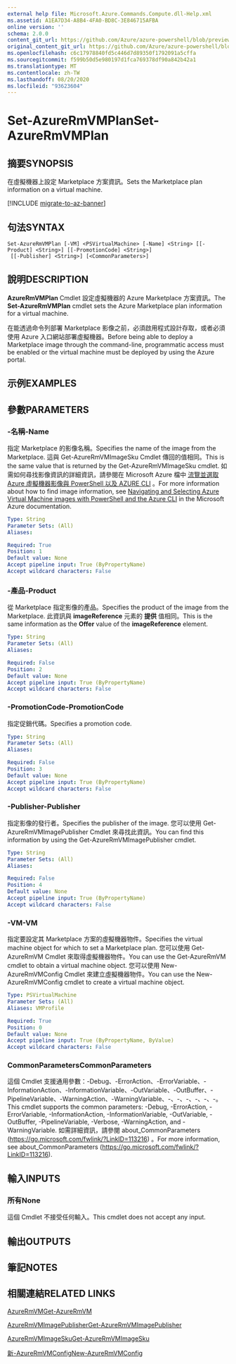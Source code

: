 ```yaml
---
external help file: Microsoft.Azure.Commands.Compute.dll-Help.xml
ms.assetid: A1EA7D34-A8B4-4FA0-BD8C-3E846715AFBA
online version: ''
schema: 2.0.0
content_git_url: https://github.com/Azure/azure-powershell/blob/preview/src/ResourceManager/Compute/Stack/Commands.Compute/help/Set-AzureRmVMPlan.md
original_content_git_url: https://github.com/Azure/azure-powershell/blob/preview/src/ResourceManager/Compute/Stack/Commands.Compute/help/Set-AzureRmVMPlan.md
ms.openlocfilehash: c6c17978840fd5c446d7d89350f1792091a5cffa
ms.sourcegitcommit: f599b50d5e980197d1fca769378df90a842b42a1
ms.translationtype: MT
ms.contentlocale: zh-TW
ms.lasthandoff: 08/20/2020
ms.locfileid: "93623604"
---
```

# <span data-ttu-id="0dc82-101">Set-AzureRmVMPlan</span><span class="sxs-lookup"><span data-stu-id="0dc82-101">Set-AzureRmVMPlan</span></span>

## <span data-ttu-id="0dc82-102">摘要</span><span class="sxs-lookup"><span data-stu-id="0dc82-102">SYNOPSIS</span></span>
<span data-ttu-id="0dc82-103">在虛擬機器上設定 Marketplace 方案資訊。</span><span class="sxs-lookup"><span data-stu-id="0dc82-103">Sets the Marketplace plan information on a virtual machine.</span></span>

[!INCLUDE [migrate-to-az-banner](../../includes/migrate-to-az-banner.md)]

## <span data-ttu-id="0dc82-104">句法</span><span class="sxs-lookup"><span data-stu-id="0dc82-104">SYNTAX</span></span>

```
Set-AzureRmVMPlan [-VM] <PSVirtualMachine> [-Name] <String> [[-Product] <String>] [[-PromotionCode] <String>]
 [[-Publisher] <String>] [<CommonParameters>]
```

## <span data-ttu-id="0dc82-105">說明</span><span class="sxs-lookup"><span data-stu-id="0dc82-105">DESCRIPTION</span></span>
<span data-ttu-id="0dc82-106">**AzureRmVMPlan** Cmdlet 設定虛擬機器的 Azure Marketplace 方案資訊。</span><span class="sxs-lookup"><span data-stu-id="0dc82-106">The **Set-AzureRmVMPlan** cmdlet sets the Azure Marketplace plan information for a virtual machine.</span></span>

<span data-ttu-id="0dc82-107">在能透過命令列部署 Marketplace 影像之前，必須啟用程式設計存取，或者必須使用 Azure 入口網站部署虛擬機器。</span><span class="sxs-lookup"><span data-stu-id="0dc82-107">Before being able to deploy a Marketplace image through the command-line, programmatic access must be enabled or the virtual machine must be deployed by using the Azure portal.</span></span>

## <span data-ttu-id="0dc82-108">示例</span><span class="sxs-lookup"><span data-stu-id="0dc82-108">EXAMPLES</span></span>

## <span data-ttu-id="0dc82-109">參數</span><span class="sxs-lookup"><span data-stu-id="0dc82-109">PARAMETERS</span></span>

### <span data-ttu-id="0dc82-110">-名稱</span><span class="sxs-lookup"><span data-stu-id="0dc82-110">-Name</span></span>
<span data-ttu-id="0dc82-111">指定 Marketplace 的影像名稱。</span><span class="sxs-lookup"><span data-stu-id="0dc82-111">Specifies the name of the image from the Marketplace.</span></span>
<span data-ttu-id="0dc82-112">這與 Get-AzureRmVMImageSku Cmdlet 傳回的值相同。</span><span class="sxs-lookup"><span data-stu-id="0dc82-112">This is the same value that is returned by the Get-AzureRmVMImageSku cmdlet.</span></span>
<span data-ttu-id="0dc82-113">如需如何尋找影像資訊的詳細資訊，請參閱在 Microsoft Azure 檔中 [流覽並選取 Azure 虛擬機器影像與 PowerShell 以及 AZURE CLI](https://azure.microsoft.com/documentation/articles/resource-groups-vm-searching/) 。</span><span class="sxs-lookup"><span data-stu-id="0dc82-113">For more information about how to find image information, see [Navigating and Selecting Azure Virtual Machine images with PowerShell and the Azure CLI](https://azure.microsoft.com/documentation/articles/resource-groups-vm-searching/) in the Microsoft Azure documentation.</span></span>

```yaml
Type: String
Parameter Sets: (All)
Aliases: 

Required: True
Position: 1
Default value: None
Accept pipeline input: True (ByPropertyName)
Accept wildcard characters: False
```

### <span data-ttu-id="0dc82-114">-產品</span><span class="sxs-lookup"><span data-stu-id="0dc82-114">-Product</span></span>
<span data-ttu-id="0dc82-115">從 Marketplace 指定影像的產品。</span><span class="sxs-lookup"><span data-stu-id="0dc82-115">Specifies the product of the image from the Marketplace.</span></span>
<span data-ttu-id="0dc82-116">此資訊與 **imageReference** 元素的 **提供** 值相同。</span><span class="sxs-lookup"><span data-stu-id="0dc82-116">This is the same information as the **Offer** value of the **imageReference** element.</span></span>

```yaml
Type: String
Parameter Sets: (All)
Aliases: 

Required: False
Position: 2
Default value: None
Accept pipeline input: True (ByPropertyName)
Accept wildcard characters: False
```

### <span data-ttu-id="0dc82-117">-PromotionCode</span><span class="sxs-lookup"><span data-stu-id="0dc82-117">-PromotionCode</span></span>
<span data-ttu-id="0dc82-118">指定促銷代碼。</span><span class="sxs-lookup"><span data-stu-id="0dc82-118">Specifies a promotion code.</span></span>

```yaml
Type: String
Parameter Sets: (All)
Aliases: 

Required: False
Position: 3
Default value: None
Accept pipeline input: True (ByPropertyName)
Accept wildcard characters: False
```

### <span data-ttu-id="0dc82-119">-Publisher</span><span class="sxs-lookup"><span data-stu-id="0dc82-119">-Publisher</span></span>
<span data-ttu-id="0dc82-120">指定影像的發行者。</span><span class="sxs-lookup"><span data-stu-id="0dc82-120">Specifies the publisher of the image.</span></span>
<span data-ttu-id="0dc82-121">您可以使用 Get-AzureRmVMImagePublisher Cmdlet 來尋找此資訊。</span><span class="sxs-lookup"><span data-stu-id="0dc82-121">You can find this information by using the Get-AzureRmVMImagePublisher cmdlet.</span></span>

```yaml
Type: String
Parameter Sets: (All)
Aliases: 

Required: False
Position: 4
Default value: None
Accept pipeline input: True (ByPropertyName)
Accept wildcard characters: False
```

### <span data-ttu-id="0dc82-122">-VM</span><span class="sxs-lookup"><span data-stu-id="0dc82-122">-VM</span></span>
<span data-ttu-id="0dc82-123">指定要設定其 Marketplace 方案的虛擬機器物件。</span><span class="sxs-lookup"><span data-stu-id="0dc82-123">Specifies the virtual machine object for which to set a Marketplace plan.</span></span>
<span data-ttu-id="0dc82-124">您可以使用 Get-AzureRmVM Cmdlet 來取得虛擬機器物件。</span><span class="sxs-lookup"><span data-stu-id="0dc82-124">You can use the Get-AzureRmVM cmdlet to obtain a virtual machine object.</span></span>
<span data-ttu-id="0dc82-125">您可以使用 New-AzureRmVMConfig Cmdlet 來建立虛擬機器物件。</span><span class="sxs-lookup"><span data-stu-id="0dc82-125">You can use the New-AzureRmVMConfig cmdlet to create a virtual machine object.</span></span>

```yaml
Type: PSVirtualMachine
Parameter Sets: (All)
Aliases: VMProfile

Required: True
Position: 0
Default value: None
Accept pipeline input: True (ByPropertyName, ByValue)
Accept wildcard characters: False
```

### <span data-ttu-id="0dc82-126">CommonParameters</span><span class="sxs-lookup"><span data-stu-id="0dc82-126">CommonParameters</span></span>
<span data-ttu-id="0dc82-127">這個 Cmdlet 支援通用參數：-Debug、-ErrorAction、-ErrorVariable、-InformationAction、-InformationVariable、-OutVariable、-OutBuffer、-PipelineVariable、-WarningAction、-WarningVariable、-、-、-、-、-、-。</span><span class="sxs-lookup"><span data-stu-id="0dc82-127">This cmdlet supports the common parameters: -Debug, -ErrorAction, -ErrorVariable, -InformationAction, -InformationVariable, -OutVariable, -OutBuffer, -PipelineVariable, -Verbose, -WarningAction, and -WarningVariable.</span></span> <span data-ttu-id="0dc82-128">如需詳細資訊，請參閱 about_CommonParameters (https://go.microsoft.com/fwlink/?LinkID=113216) 。</span><span class="sxs-lookup"><span data-stu-id="0dc82-128">For more information, see about_CommonParameters (https://go.microsoft.com/fwlink/?LinkID=113216).</span></span>

## <span data-ttu-id="0dc82-129">輸入</span><span class="sxs-lookup"><span data-stu-id="0dc82-129">INPUTS</span></span>

### <span data-ttu-id="0dc82-130">所有</span><span class="sxs-lookup"><span data-stu-id="0dc82-130">None</span></span>
<span data-ttu-id="0dc82-131">這個 Cmdlet 不接受任何輸入。</span><span class="sxs-lookup"><span data-stu-id="0dc82-131">This cmdlet does not accept any input.</span></span>

## <span data-ttu-id="0dc82-132">輸出</span><span class="sxs-lookup"><span data-stu-id="0dc82-132">OUTPUTS</span></span>

## <span data-ttu-id="0dc82-133">筆記</span><span class="sxs-lookup"><span data-stu-id="0dc82-133">NOTES</span></span>

## <span data-ttu-id="0dc82-134">相關連結</span><span class="sxs-lookup"><span data-stu-id="0dc82-134">RELATED LINKS</span></span>

[<span data-ttu-id="0dc82-135">AzureRmVM</span><span class="sxs-lookup"><span data-stu-id="0dc82-135">Get-AzureRmVM</span></span>](./Get-AzureRmVM.md)

[<span data-ttu-id="0dc82-136">AzureRmVMImagePublisher</span><span class="sxs-lookup"><span data-stu-id="0dc82-136">Get-AzureRmVMImagePublisher</span></span>](./Get-AzureRmVMImagePublisher.md)

[<span data-ttu-id="0dc82-137">AzureRmVMImageSku</span><span class="sxs-lookup"><span data-stu-id="0dc82-137">Get-AzureRmVMImageSku</span></span>](./Get-AzureRmVMImageSku.md)

[<span data-ttu-id="0dc82-138">新-AzureRmVMConfig</span><span class="sxs-lookup"><span data-stu-id="0dc82-138">New-AzureRmVMConfig</span></span>](./New-AzureRmVMConfig.md)

